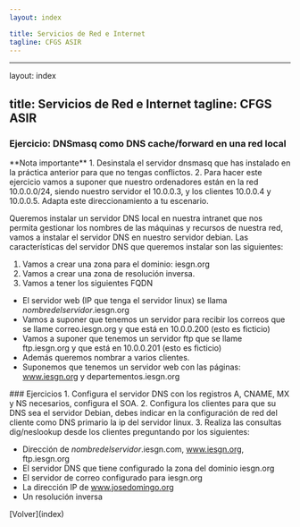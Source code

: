 ```yaml
---
layout: index

title: Servicios de Red e Internet
tagline: CFGS ASIR
---
```

---
layout: index

title: Servicios de Red e Internet
tagline: CFGS ASIR
---
### Ejercicio: DNSmasq como DNS cache/forward en una red local

<div class='nota' markdown='1'>
**Nota importante**
1. Desinstala el servidor dnsmasq que has instalado en la práctica anterior para que no tengas conflictos.
2. Para hacer este ejercicio vamos a suponer que nuestro ordenadores están en la red 10.0.0.0/24, siendo nuestro servidor el 10.0.0.3, y los clientes 10.0.0.4 y 10.0.0.5. Adapta este direccionamiento a tu escenario.
</div>

Queremos instalar un servidor DNS local en nuestra intranet que nos permita gestionar los nombres de las máquinas y recursos de nuestra red, vamos a instalar el servidor DNS en nuestro servidor debian. Las características del servidor DNS que queremos instalar son las siguientes:

1) Vamos a crear una zona para el dominio: iesgn.org
2) Vamos a crear una zona de resolución inversa.
3) Vamos a tener los siguientes FQDN

* El servidor web (IP que tenga el servidor linux) se llama *nombredelservidor*.iesgn.org
* Vamos a suponer que tenemos un servidor para recibir los correos que se llame correo.iesgn.org y que está en 10.0.0.200 (esto es ficticio)
* Vamos a suponer que tenemos un servidor ftp que se llame ftp.iesgn.org y que está en 10.0.0.201 (esto es ficticio)
* Además queremos nombrar a varios clientes.
* Suponemos que tenemos un servidor web con las páginas: www.iesgn.org y departementos.iesgn.org

<div class='ejercicios' markdown='1'>
### Ejercicios 
1. Configura el servidor DNS con los registros A, CNAME, MX y NS necesarios, configura el SOA. 
2. Configura los clientes para que su DNS sea el servidor Debian, debes indicar en la configuración de red del cliente como DNS primario la ip del servidor linux.
3. Realiza las consultas dig/neslookup desde los clientes preguntando por los siguientes:

* Dirección de *nombredelservidor*.iesgn.com, www.iesgn.org, ftp.iesgn.org
* El servidor DNS que tiene configurado la zona del dominio iesgn.org
* El servidor de correo configurado para iesgn.org
* La dirección IP de www.josedomingo.org
* Un resolución inversa

</div>
[Volver](index)

